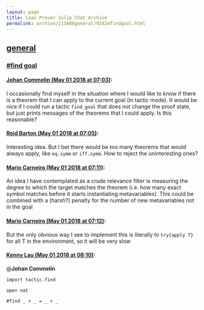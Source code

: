 ```yaml
---
layout: page
title: Lean Prover Zulip Chat Archive 
permalink: archive/113488general/92424findgoal.html
---
```


## [general](index.html)
### [#find goal](92424findgoal.html)

#### [Johan Commelin (May 01 2018 at 07:03)](https://leanprover.zulipchat.com/#narrow/stream/113488-general/topic/%23find%20goal/near/125929630):
I occasionally find myself in the situation where I would like to know if there is a theorem that I can apply to the current goal (in tactic mode). It would be nice if I could run a tactic `find_goal` that does not change the proof state, but just prints messages of the theorems that I could apply. Is this reasonable?

#### [Reid Barton (May 01 2018 at 07:05)](https://leanprover.zulipchat.com/#narrow/stream/113488-general/topic/%23find%20goal/near/125929697):
Interesting idea. But I bet there would be too many theorems that would always apply, like `eq.symm` or `iff.symm`. How to reject the uninteresting ones?

#### [Mario Carneiro (May 01 2018 at 07:11)](https://leanprover.zulipchat.com/#narrow/stream/113488-general/topic/%23find%20goal/near/125929901):
An idea I have contemplated as a crude relevance filter is measuring the degree to which the target matches the theorem (i.e. how many exact symbol matches before it starts instantiating metavariables). This could be combined with a (harsh?) penalty for the number of new metavariables not in the goal

#### [Mario Carneiro (May 01 2018 at 07:12)](https://leanprover.zulipchat.com/#narrow/stream/113488-general/topic/%23find%20goal/near/125929940):
But the only obvious way I see to implement this is literally to `try{apply T}` for all T in the environment, so it will be very slow

#### [Kenny Lau (May 01 2018 at 08:10)](https://leanprover.zulipchat.com/#narrow/stream/113488-general/topic/%23find%20goal/near/125931438):
@**Johan Commelin**
```lean
import tactic.find

open nat

#find _ + _ = _ + _
```

